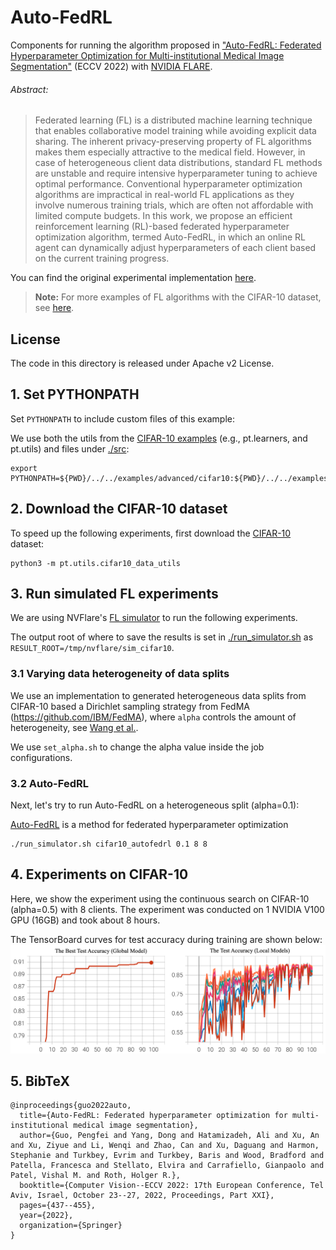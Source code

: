 # Auto-FedRL

Components for running the algorithm proposed in
["Auto-FedRL: Federated Hyperparameter Optimization for Multi-institutional Medical Image Segmentation"](https://arxiv.org/abs/2203.06338) (ECCV 2022)
with [NVIDIA FLARE](https://nvflare.readthedocs.io/en/2.3/index.html).

###### Abstract:

> Federated learning (FL) is a distributed machine learning technique that enables collaborative model training while avoiding explicit data sharing. The inherent privacy-preserving property of FL algorithms makes them especially attractive to the medical field. However, in case of heterogeneous client data distributions, standard FL methods are unstable and require intensive hyperparameter tuning to achieve optimal performance. Conventional hyperparameter optimization algorithms are impractical in real-world FL applications as they involve numerous training trials, which are often not affordable with limited compute budgets. In this work, we propose an efficient reinforcement learning (RL)-based federated hyperparameter optimization algorithm, termed Auto-FedRL, in which an online RL agent can dynamically adjust hyperparameters of each client based on the current training progress.

You can find the original experimental implementation [here](https://github.com/guopengf/Auto-FedRL).

> **Note:** For more examples of FL algorithms with the CIFAR-10 dataset,
> see [here](../../examples/advanced/cifar10).

## License

The code in this directory is released under Apache v2 License.

## 1. Set PYTHONPATH
Set `PYTHONPATH` to include custom files of this example:

We use both the utils from the [CIFAR-10 examples](../../examples/advanced/cifar10) (e.g., pt.learners, and pt.utils)
and files under [./src](./src):
```
export PYTHONPATH=${PWD}/../../examples/advanced/cifar10:${PWD}/../../examples/advanced/cifar10/pt/utils:${PWD}/src
```

## 2. Download the CIFAR-10 dataset
To speed up the following experiments, first download the [CIFAR-10](https://www.cs.toronto.edu/~kriz/cifar.html) dataset:
```
python3 -m pt.utils.cifar10_data_utils
```

## 3. Run simulated FL experiments

We are using NVFlare's [FL simulator](https://nvflare.readthedocs.io/en/latest/user_guide/fl_simulator.html) to run the following experiments.

The output root of where to save the results is set in [./run_simulator.sh](./run_simulator.sh) as `RESULT_ROOT=/tmp/nvflare/sim_cifar10`.

### 3.1 Varying data heterogeneity of data splits

We use an implementation to generated heterogeneous data splits from CIFAR-10 based a Dirichlet sampling strategy
from FedMA (https://github.com/IBM/FedMA), where `alpha` controls the amount of heterogeneity,
see [Wang et al.](https://arxiv.org/abs/2002.06440).

We use `set_alpha.sh` to change the alpha value inside the job configurations.

### 3.2 Auto-FedRL

Next, let's try to run Auto-FedRL on a heterogeneous split (alpha=0.1):

[Auto-FedRL](https://arxiv.org/abs/2203.06338) is a method for federated hyperparameter optimization
```
./run_simulator.sh cifar10_autofedrl 0.1 8 8
```

## 4. Experiments on CIFAR-10

Here, we show the experiment using the continuous search on CIFAR-10 (alpha=0.5) with 8 clients. The experiment was conducted on 1 NVIDIA V100 GPU (16GB) and took about 8 hours.

The TensorBoard curves for test accuracy during training are shown below:
![curves](./assets/fig.png)

## 5. BibTeX

```
@inproceedings{guo2022auto,
  title={Auto-FedRL: Federated hyperparameter optimization for multi-institutional medical image segmentation},
  author={Guo, Pengfei and Yang, Dong and Hatamizadeh, Ali and Xu, An and Xu, Ziyue and Li, Wenqi and Zhao, Can and Xu, Daguang and Harmon, Stephanie and Turkbey, Evrim and Turkbey, Baris and Wood, Bradford and Patella, Francesca and Stellato, Elvira and Carrafiello, Gianpaolo and Patel, Vishal M. and Roth, Holger R.},
  booktitle={Computer Vision--ECCV 2022: 17th European Conference, Tel Aviv, Israel, October 23--27, 2022, Proceedings, Part XXI},
  pages={437--455},
  year={2022},
  organization={Springer}
}
```
